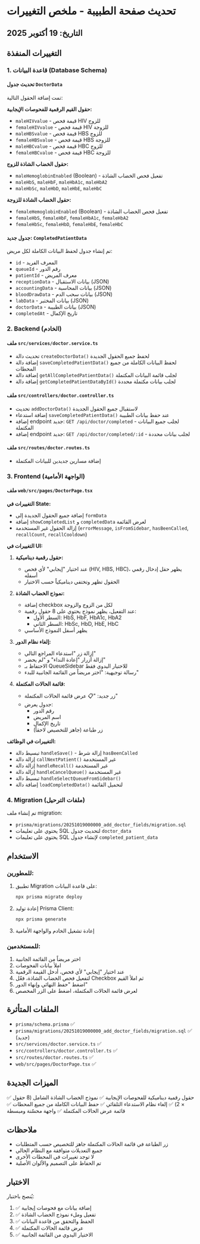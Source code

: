 # تحديث صفحة الطبيبة - ملخص التغييرات

## التاريخ: 19 أكتوبر 2025

## التغييرات المنفذة

### 1. قاعدة البيانات (Database Schema)

#### تحديث جدول `DoctorData`
تمت إضافة الحقول التالية:

**حقول القيم الرقمية للفحوصات الإيجابية:**
- `maleHIVvalue` - قيمة فحص HIV للزوج
- `femaleHIVvalue` - قيمة فحص HIV للزوجة
- `maleHBSvalue` - قيمة فحص HBS للزوج
- `femaleHBSvalue` - قيمة فحص HBS للزوجة
- `maleHBCvalue` - قيمة فحص HBC للزوج
- `femaleHBCvalue` - قيمة فحص HBC للزوجة

**حقول الخضاب الشاذة للزوج:**
- `maleHemoglobinEnabled` (Boolean) - تفعيل فحص الخضاب الشاذة
- `maleHbS`, `maleHbF`, `maleHbA1c`, `maleHbA2`
- `maleHbSc`, `maleHbD`, `maleHbE`, `maleHbC`

**حقول الخضاب الشاذة للزوجة:**
- `femaleHemoglobinEnabled` (Boolean) - تفعيل فحص الخضاب الشاذة
- `femaleHbS`, `femaleHbF`, `femaleHbA1c`, `femaleHbA2`
- `femaleHbSc`, `femaleHbD`, `femaleHbE`, `femaleHbC`

#### جدول جديد: `CompletedPatientData`
تم إنشاء جدول لحفظ البيانات الكاملة لكل مريض:
- `id` - المعرف الفريد
- `queueId` - رقم الدور
- `patientId` - معرف المريض
- `receptionData` - بيانات الاستقبال (JSON)
- `accountingData` - بيانات المحاسبة (JSON)
- `bloodDrawData` - بيانات سحب الدم (JSON)
- `labData` - بيانات المختبر (JSON)
- `doctorData` - بيانات الطبيبة (JSON)
- `completedAt` - تاريخ الإكمال

### 2. Backend (الخادم)

#### ملف `src/services/doctor.service.ts`
- تحديث دالة `createDoctorData()` لحفظ جميع الحقول الجديدة
- إضافة دالة `saveCompletedPatientData()` لحفظ البيانات الكاملة من جميع المحطات
- إضافة دالة `getAllCompletedPatientData()` لجلب قائمة البيانات المكتملة
- إضافة دالة `getCompletedPatientDataById()` لجلب بيانات مكتملة محددة

#### ملف `src/controllers/doctor.controller.ts`
- تحديث `addDoctorData()` لاستقبال جميع الحقول الجديدة
- إضافة استدعاء `saveCompletedPatientData()` عند حفظ بيانات الطبيبة
- إضافة endpoint جديد: `GET /api/doctor/completed` - لجلب جميع البيانات المكتملة
- إضافة endpoint جديد: `GET /api/doctor/completed/:id` - لجلب بيانات محددة

#### ملف `src/routes/doctor.routes.ts`
- إضافة مسارين جديدين للبيانات المكتملة

### 3. Frontend (الواجهة الأمامية)

#### ملف `web/src/pages/DoctorPage.tsx`

**التغييرات في State:**
- إضافة جميع الحقول الجديدة إلى `formData`
- إضافة `showCompletedList` و `completedData` لعرض القائمة
- إزالة الحقول غير المستخدمة (`errorMessage`, `isFromSidebar`, `hasBeenCalled`, `recallCount`, `recallCooldown`)

**التغييرات في UI:**

1. **حقول رقمية ديناميكية:**
   - عند اختيار "إيجابي" لأي فحص (HIV, HBS, HBC)، يظهر حقل إدخال رقمي أسفله
   - الحقول تظهر وتختفي ديناميكياً حسب الاختيار

2. **نموذج الخضاب الشاذة:**
   - إضافة checkbox لكل من الزوج والزوجة
   - عند التفعيل، يظهر نموذج يحتوي على 8 حقول رقمية:
     - السطر الأول: HbS, HbF, HbA1c, HbA2
     - السطر الثاني: HbSc, HbD, HbE, HbC
   - يظهر أسفل النموذج الأساسي

3. **إلغاء نظام الدور:**
   - إزالة زر "استدعاء المراجع التالي"
   - إزالة أزرار "إعادة النداء" و "لم يحضر"
   - الاحتفاظ بـ QueueSidebar للاختيار اليدوي فقط
   - رسالة توجيهية: "اختر مريضاً من القائمة الجانبية للبدء"

4. **قائمة الحالات المكتملة:**
   - زر جديد: "📋 عرض قائمة الحالات المكتملة"
   - جدول يعرض:
     - رقم الدور
     - اسم المريض
     - تاريخ الإكمال
     - زر طباعة (جاهز للتخصيص لاحقاً)

**التغييرات في الوظائف:**
- تبسيط دالة `handleSave()` - إزالة شرط `hasBeenCalled`
- إزالة دالة `callNextPatient()` غير المستخدمة
- إزالة دالة `handleRecall()` غير المستخدمة
- إزالة دالة `handleCancelQueue()` غير المستخدمة
- تبسيط دالة `handleSelectQueueFromSidebar()`
- إضافة دالة `loadCompletedData()` لتحميل القائمة

### 4. Migration (ملفات الترحيل)

تم إنشاء ملف migration:
- `prisma/migrations/20251019000000_add_doctor_fields/migration.sql`
- يحتوي على تعليمات SQL لتحديث جدول `doctor_data`
- يحتوي على تعليمات SQL لإنشاء جدول `completed_patient_data`

## الاستخدام

### للمطورين:
1. تطبيق Migration على قاعدة البيانات:
   ```bash
   npx prisma migrate deploy
   ```

2. إعادة توليد Prisma Client:
   ```bash
   npx prisma generate
   ```

3. إعادة تشغيل الخادم والواجهة الأمامية

### للمستخدمين:
1. اختر مريضاً من القائمة الجانبية
2. املأ بيانات الفحوصات
3. عند اختيار "إيجابي" لأي فحص، أدخل القيمة الرقمية
4. لتفعيل فحص الخضاب الشاذة، فعّل Checkbox ثم املأ القيم
5. اضغط "حفظ النهائي وإنهاء الدور"
6. لعرض قائمة الحالات المكتملة، اضغط على الزر المخصص

## الملفات المتأثرة

- `prisma/schema.prisma` ✅
- `prisma/migrations/20251019000000_add_doctor_fields/migration.sql` ✅ (جديد)
- `src/services/doctor.service.ts` ✅
- `src/controllers/doctor.controller.ts` ✅
- `src/routes/doctor.routes.ts` ✅
- `web/src/pages/DoctorPage.tsx` ✅

## الميزات الجديدة

✅ حقول رقمية ديناميكية للفحوصات الإيجابية
✅ نموذج الخضاب الشاذة الشامل (8 حقول × 2)
✅ إلغاء نظام الاستدعاء التلقائي
✅ حفظ البيانات الكاملة من جميع المحطات
✅ قائمة عرض الحالات المكتملة
✅ واجهة محسّنة ومبسطة

## ملاحظات

- زر الطباعة في قائمة الحالات المكتملة جاهز للتخصيص حسب المتطلبات
- جميع التعديلات متوافقة مع النظام الحالي
- لا توجد تغييرات في المحطات الأخرى
- تم الحفاظ على التصميم والألوان الأصلية

## الاختبار

يُنصح باختبار:
1. ✅ إضافة بيانات مع فحوصات إيجابية
2. ✅ تفعيل وملء نموذج الخضاب الشاذة
3. ✅ الحفظ والتحقق من قاعدة البيانات
4. ✅ عرض قائمة الحالات المكتملة
5. ✅ الاختيار اليدوي من القائمة الجانبية

